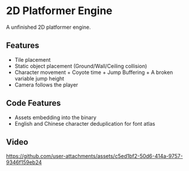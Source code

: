 # 2D Platformer Engine

A unfinished 2D platformer engine.

## Features

- Tile placement
- Static object placement (Ground/Wall/Ceiling collision)
- Character movement + Coyote time + Jump Buffering + A broken variable jump height
- Camera follows the player

## Code Features

- Assets embedding into the binary
- English and Chinese character deduplication for font atlas

## Video

https://github.com/user-attachments/assets/c5ed1bf2-50d6-414a-9757-9346f159eb24
